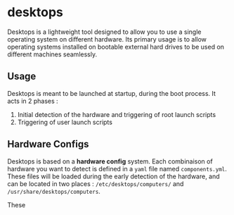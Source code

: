 # desktops
Desktops is a lightweight tool designed to allow you to use a single operating system on different hardware. Its primary usage is to allow operating systems installed on bootable external hard drives to be used on different machines seamlessly.

## Usage
Desktops is meant to be launched at startup, during the boot process. It acts in 2 phases :
1. Initial detection of the hardware and triggering of root launch scripts
2. Triggering of user launch scripts

## Hardware Configs
Desktops is based on a **hardware config** system. Each combinaison of hardware you want to detect is defined in a `yaml` file named `components.yml`. These files will be loaded during the early detection of the hardware, and can be located in two places : `/etc/desktops/computers/` and `/usr/share/desktops/computers`.

These 

